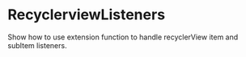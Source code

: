# RecyclerviewListeners
Show how to use extension function to handle recyclerView item and subItem listeners.
